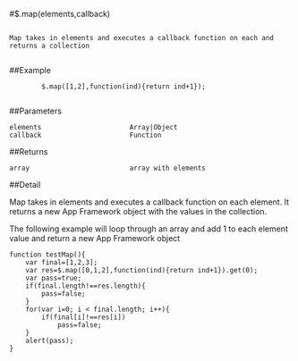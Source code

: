 #$.map(elements,callback)

```

Map takes in elements and executes a callback function on each and returns a collection
        
```

##Example

```
        $.map([1,2],function(ind){return ind+1});
        
```


##Parameters

```
elements                      Array|Object
callback                      Function

```

##Returns

```
array                         array with elements
```

##Detail

Map takes in elements and executes a callback function on each element.  It returns a new App Framework object with the values in the collection.


The following example will loop through an array and add 1 to each element value and return a new App Framework object
```
function testMap(){
	var final=[1,2,3];
	var res=$.map([0,1,2],function(ind){return ind+1}).get(0);
	var pass=true;
	if(final.length!==res.length){
		pass=false;
	}
	for(var i=0; i < final.length; i++){
		if(final[i]!==res[i])
			pass=false;
	}
	alert(pass);
}
```
